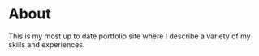 # About
This is my most up to date portfolio site where I describe a variety of my skills and experiences. 
